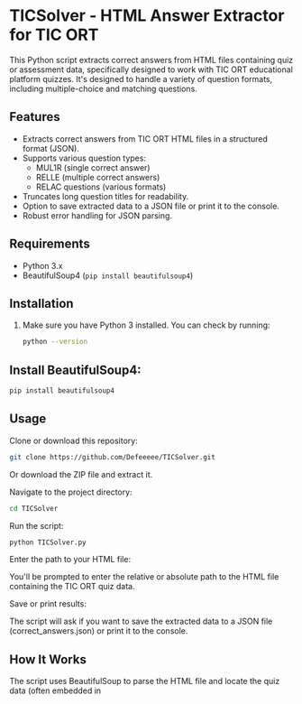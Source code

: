 # TICSolver - HTML Answer Extractor for TIC ORT

This Python script extracts correct answers from HTML files containing quiz or assessment data, specifically designed to work with TIC ORT educational platform quizzes. It's designed to handle a variety of question formats, including multiple-choice and matching questions.

## Features

* Extracts correct answers from TIC ORT HTML files in a structured format (JSON).
* Supports various question types:
    * MUL1R (single correct answer)
    * RELLE (multiple correct answers)
    * RELAC questions (various formats)
* Truncates long question titles for readability.
* Option to save extracted data to a JSON file or print it to the console.
* Robust error handling for JSON parsing.

## Requirements

* Python 3.x
* BeautifulSoup4 (`pip install beautifulsoup4`)

## Installation

1. Make sure you have Python 3 installed. You can check by running:

   ```bash
   python --version
   ```
## Install BeautifulSoup4:
```Bash
pip install beautifulsoup4
```

## Usage
Clone or download this repository:
```bash
git clone https://github.com/Defeeeee/TICSolver.git
```
Or download the ZIP file and extract it.

Navigate to the project directory:

```Bash
cd TICSolver
```
Run the script:

```Bash
python TICSolver.py
```
Enter the path to your HTML file:

You'll be prompted to enter the relative or absolute path to the HTML file containing the TIC ORT quiz data.

Save or print results:

The script will ask if you want to save the extracted data to a JSON file (correct_answers.json) or print it to the console.

## How It Works
The script uses BeautifulSoup to parse the HTML file and locate the quiz data (often embedded in <script> tags or specific HTML elements).
It extracts the relevant question data, including the question title, type, and correct answers.
Depending on the question type, it processes and formats the correct answers accordingly.
Finally, it provides options to save the structured data to a JSON file or print it directly.
### Example Output (JSON)
```JSON
[
    {
        "title": "What is the capital of France?",
        "correct_answer": ["Paris"]
    },
    {
        "title": "Match the following countries...",
        "correct_answer": {
            "1": "Tokyo",
            "2": "Berlin"
        }
    }
]
```

## Disclaimer
This script is designed for educational purposes and to help with studying or reviewing quiz content from TIC ORT. Please use it responsibly and with respect for intellectual property.
